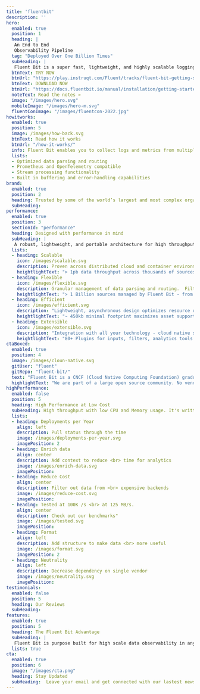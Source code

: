 ```yaml
---
title: 'fluentbit'
description: ''
hero:  
  enabled: true
  position: 1
  heading: |
   An End to End
   Observability Pipeline
  tag: "Deployed Over One Billion Times"
  subHeading: |
   Fluent Bit is a super fast, lightweight, and highly scalable logging and metrics processor and forwarder.  It is the preferred choice for cloud and containerized environments.
  btnText: TRY NOW
  btnUrl: "https://play.instruqt.com/Fluent/tracks/fluent-bit-getting-started-101"
  btnText: DOWNLOAD NOW
  btnUrl: "https://docs.fluentbit.io/manual/installation/getting-started-with-fluent-bit"
  noteText: Read the notes »
  image: "/images/hero.svg"
  mobileImage: "/images/hero-m.svg"
  fluentConImage: "/images/fluentcon-2022.jpg"
howitworks: 
  enabled: true
  position: 5
  image: /images/how-back.svg   
  btnText: Read how it works
  btnUrl: "/how-it-works/"
  info: Fluent Bit enables you to collect logs and metrics from multiple sources, enrich them with filters, and distribute them to any defined destination.
  lists: 
  - Optimized data parsing and routing
  - Prometheus and OpenTelemetry compatible
  - Stream processing functionality
  - Built in buffering and error-handling capabilities
brand: 
  enabled: true 
  position: 2
  heading: Trusted by some of the world’s largest and most complex organizations
  subHeading: 
performance: 
  enabled: true
  position: 3
  sectionId: "performance"
  heading: Designed with performance in mind
  subHeading: |
   A robust, lightweight, and portable architecture for high throughput with low CPU and memory usage from any data source to any destination.
  lists:
  - heading: Scalable
    icon: /images/scalable.svg
    description: Proven across distributed cloud and container environments. Highly available with I/O handlers to store data for disaster recovery.
    heightlightText: "> 1pb data throughput across thousands of sources and destinations daily"
  - heading: Flexible
    icon: /images/flexible.svg
    description: Granular management of data parsing and routing.  Filtering and enrichment to optimize security and minimize cost.
    heightlightText: "> 1 Billion sources managed by Fluent Bit - from IoT Devices to Windows and Linux servers."
  - heading: Efficient
    icon: /images/efficient.svg
    description: "Lightweight, asynchronous design optimizes resource usage: CPU, memory, disk I/O, network. No more OOM errors!"
    heightlightText: "~ 450kb minimal footprint maximizes asset support. Zero external dependencies."
  - heading: Extensible
    icon: /images/extensible.svg
    description: "Integration with all your technology - cloud native services, containers, streaming processors, and data backends."
    heightlightText: "80+ Plugins for inputs, filters, analytics tools and outputs."
ctaBoxed: 
  enabled: true
  position: 4
  image: /images/cloun-native.svg
  gitUser: "fluent"
  gitRepo: "fluent-bit/"
  text: "Fluent Bit is a CNCF (Cloud Native Computing Foundation) graduated project under the umbrella of Fluentd."
  highlightText: "We are part of a large open source community. No vendor lock-in."
highPerformance:
  enabled: false
  position: 5
  heading: High Performance at Low Cost
  subHeading: High throughput with low CPU and Memory usage. It's written in C language and has a pluggable architecture supporting more than 70 extensions for inputs, filters and outputs.
  lists:
  - heading: Deployments per Year
    align: left
    description: Pull status through the time
    image: /images/deployments-per-year.svg
    imagePosition: 2
  - heading: Enrich data
    align: center
    description: Add context to reduce <br> time for analytics
    image: /images/enrich-data.svg
    imagePosition:
  - heading: Reduce Cost
    align: center
    description: Filter out data from <br> expensive backends
    image: /images/reduce-cost.svg
    imagePosition:
  - heading: Tested at 100K /s <br> at 125 MB/s. 
    align: center
    description: Check out our benchmarks"
    image: /images/tested.svg
    imagePosition:
  - heading: Format
    align: left
    description: Add structure to make data <br> more useful
    image: /images/format.svg
    imagePosition: 2
  - heading: Neutrality
    align: left
    description: Decrease dependency on single vendor
    image: /images/neutrality.svg
    imagePosition:
testimonials:
  enabled: false
  position: 5
  heading: Our Reviews
  subHeading: 
features:
  enabled: true
  position: 5
  heading: The Fluent Bit Advantage
  subHeading: |
   Fluent Bit is purpose built for high scale data observability in any dynamic, distributed environment
  lists: true
cta:
  enabled: true
  position: 6
  image: "/images/cta.png"
  heading: Stay Updated
  subHeading:  Leave your email and get connected with our lastest news, relases and more.
---
```

